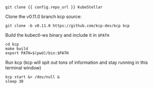 <!--kubestellar-scheduler-0-pull-kcp-and-kubestellar-source-and-start-kcp-start-->
```shell
git clone {{ config.repo_url }} KubeStellar
```

Clone the v0.11.0 branch kcp source:
```shell
git clone -b v0.11.0 https://github.com/kcp-dev/kcp kcp
```
Build the kubectl-ws binary and include it in `$PATH`
```shell
cd kcp
make build
export PATH=$(pwd)/bin:$PATH
```

Run kcp (kcp will spit out tons of information and stay running in this terminal window)
```shell
kcp start &> /dev/null &
sleep 30
```
<!--kubestellar-scheduler-0-pull-kcp-and-kubestellar-source-and-start-kcp-end-->